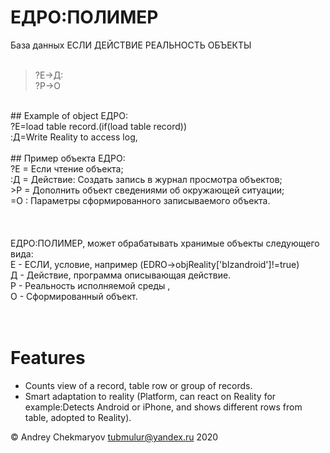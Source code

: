 # ЕДРО:ПОЛИМЕР
База данных ЕСЛИ ДЕЙСТВИЕ РЕАЛЬНОСТЬ ОБЪЕКТЫ <br/>
<br/>
>?Е->Д:<br/>
>?Р->О<br/>
<br/>
## Example of object ЕДРО:<br/>
?Е=load table record.(if(load table record))<br/>
:Д=Write Reality to access log, <br/>
<br/>
## Пример объекта ЕДРО:<br/>
?Е = Если чтение объекта;<br/>
:Д = Действие: Создать запись в журнал просмотра объектов;<br/>
>Р = Дополнить объект сведениями об окружающей ситуации;<br/>
=О : Параметры сформированного записываемого объекта.<br/>
<br/>
<br/>
<br/>
ЕДРО:ПОЛИМЕР, может обрабатывать хранимые объекты следующего вида:<br/>
Е - ЕСЛИ, условие, например (EDRO->objReality['bIzandroid']!=true)<br/>
Д - Действие, программа описывающая действие.<br/>
Р - Реальность исполняемой среды , <br/>
О - Сформированный объект.<br/><br/>
<br/>

# Features
* Counts view of a record, table row or group of records.
* Smart adaptation to reality (Platform, can react on Reality for example:Detects Android or iPhone, and shows different rows from table, adopted to Reality).


© Andrey Chekmaryov tubmulur@yandex.ru 2020<br/>

